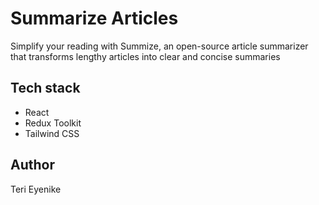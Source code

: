 # Summarize Articles

Simplify your reading with Summize, an open-source article summarizer that transforms lengthy articles into clear and concise summaries

## Tech stack

- React
- Redux Toolkit
- Tailwind CSS

## Author

Teri Eyenike
